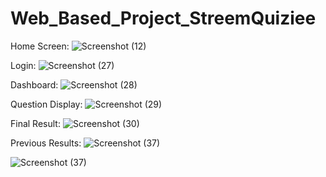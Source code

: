 # Web_Based_Project_StreemQuiziee

Home Screen:
![Screenshot (12)](https://user-images.githubusercontent.com/109717361/200183970-da1a8db5-8e56-4472-9c49-4bdd47314bac.png)

Login:
![Screenshot (27)](https://user-images.githubusercontent.com/109717361/200184006-de47f6b9-789a-43bd-8890-9c2684e0843f.png)

Dashboard:
![Screenshot (28)](https://user-images.githubusercontent.com/109717361/200184021-240a3342-0352-437f-bead-dddee89966a6.png)

Question Display:
![Screenshot (29)](https://user-images.githubusercontent.com/109717361/200184040-cb9253f3-e43d-432a-bdae-923cbde6e644.png)

Final Result:
![Screenshot (30)](https://user-images.githubusercontent.com/109717361/200184060-4dc97cb3-e169-4ca6-91a3-24012f00cb41.png)

Previous Results:
![Screenshot (37)](https://user-images.githubusercontent.com/109717361/200184217-35db2178-e868-4710-ba80-5c9221b6cbd8.png)

![Screenshot (37)](https://user-images.githubusercontent.com/109717361/200184957-fcf5ca7f-0bcc-4714-8a69-cb34b12b7923.png)
